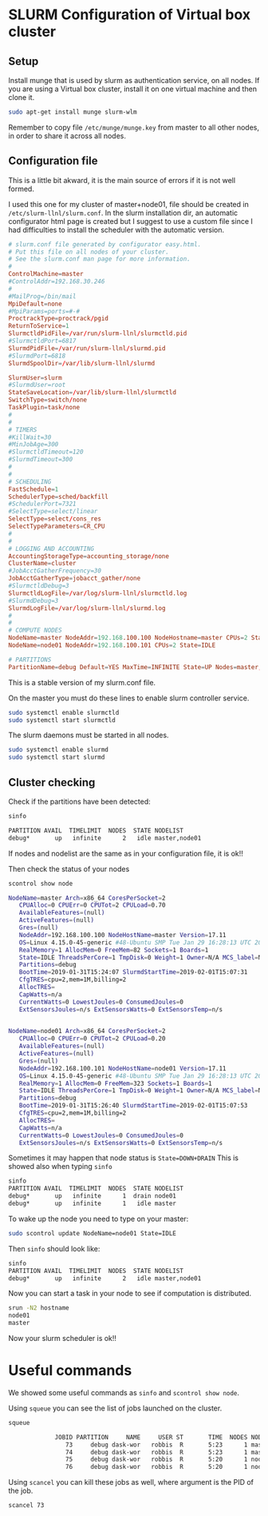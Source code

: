 # SLURM Configuration of Virtual box cluster

## Setup
Install munge that is used by slurm as authentication service, on all nodes. If you are using a Virtual box cluster, install it on one virtual machine and then clone it.
```bash
sudo apt-get install munge slurm-wlm
```

Remember to copy file ```/etc/munge/munge.key``` from master to all other nodes, in order to share it across all nodes.

## Configuration file

This is a little bit akward, it is the main source of errors if it is not well formed.

I used this one for my cluster of master+node01, file should be created in ```/etc/slurm-llnl/slurm.conf```.
In the slurm installation dir, an automatic configurator html page is created but I suggest to use a custom file since I had difficulties to install the scheduler with the automatic version.

```conf
# slurm.conf file generated by configurator easy.html.
# Put this file on all nodes of your cluster.
# See the slurm.conf man page for more information.
#
ControlMachine=master
#ControlAddr=192.168.30.246
#
#MailProg=/bin/mail
MpiDefault=none
#MpiParams=ports=#-#
ProctrackType=proctrack/pgid
ReturnToService=1
SlurmctldPidFile=/var/run/slurm-llnl/slurmctld.pid
#SlurmctldPort=6817
SlurmdPidFile=/var/run/slurm-llnl/slurmd.pid
#SlurmdPort=6818
SlurmdSpoolDir=/var/lib/slurm-llnl/slurmd

SlurmUser=slurm
#SlurmdUser=root
StateSaveLocation=/var/lib/slurm-llnl/slurmctld
SwitchType=switch/none
TaskPlugin=task/none
#
#
# TIMERS
#KillWait=30
#MinJobAge=300
#SlurmctldTimeout=120
#SlurmdTimeout=300
#
#
# SCHEDULING
FastSchedule=1
SchedulerType=sched/backfill
#SchedulerPort=7321
#SelectType=select/linear
SelectType=select/cons_res
SelectTypeParameters=CR_CPU
#
#
# LOGGING AND ACCOUNTING
AccountingStorageType=accounting_storage/none
ClusterName=cluster
#JobAcctGatherFrequency=30
JobAcctGatherType=jobacct_gather/none
#SlurmctldDebug=3
SlurmctldLogFile=/var/log/slurm-llnl/slurmctld.log
#SlurmdDebug=3
SlurmdLogFile=/var/log/slurm-llnl/slurmd.log
#
#
# COMPUTE NODES
NodeName=master NodeAddr=192.168.100.100 NodeHostname=master CPUs=2 State=UNKNOWN
NodeName=node01 NodeAddr=192.168.100.101 CPUs=2 State=IDLE

# PARTITIONS
PartitionName=debug Default=YES MaxTime=INFINITE State=UP Nodes=master,node01
```
This is a stable version of my slurm.conf file.

On the master you must do these lines to enable slurm controller service.
```bash
sudo systemctl enable slurmctld
sudo systemctl start slurmctld
```
The slurm daemons must be started in all nodes.
```bash
sudo systemctl enable slurmd
sudo systemctl start slurmd
```

## Cluster checking

Check if the partitions have been detected:
```bash
sinfo

PARTITION AVAIL  TIMELIMIT  NODES  STATE NODELIST
debug*       up   infinite      2   idle master,node01
```

If nodes and nodelist are the same as in your configuration file, it is ok!!

Then check the status of your nodes
```bash
scontrol show node

NodeName=master Arch=x86_64 CoresPerSocket=2
   CPUAlloc=0 CPUErr=0 CPUTot=2 CPULoad=0.70
   AvailableFeatures=(null)
   ActiveFeatures=(null)
   Gres=(null)
   NodeAddr=192.168.100.100 NodeHostName=master Version=17.11
   OS=Linux 4.15.0-45-generic #48-Ubuntu SMP Tue Jan 29 16:28:13 UTC 2019 
   RealMemory=1 AllocMem=0 FreeMem=82 Sockets=1 Boards=1
   State=IDLE ThreadsPerCore=1 TmpDisk=0 Weight=1 Owner=N/A MCS_label=N/A
   Partitions=debug 
   BootTime=2019-01-31T15:24:07 SlurmdStartTime=2019-02-01T15:07:31
   CfgTRES=cpu=2,mem=1M,billing=2
   AllocTRES=
   CapWatts=n/a
   CurrentWatts=0 LowestJoules=0 ConsumedJoules=0
   ExtSensorsJoules=n/s ExtSensorsWatts=0 ExtSensorsTemp=n/s
   

NodeName=node01 Arch=x86_64 CoresPerSocket=2
   CPUAlloc=0 CPUErr=0 CPUTot=2 CPULoad=0.20
   AvailableFeatures=(null)
   ActiveFeatures=(null)
   Gres=(null)
   NodeAddr=192.168.100.101 NodeHostName=node01 Version=17.11
   OS=Linux 4.15.0-45-generic #48-Ubuntu SMP Tue Jan 29 16:28:13 UTC 2019 
   RealMemory=1 AllocMem=0 FreeMem=323 Sockets=1 Boards=1
   State=IDLE ThreadsPerCore=1 TmpDisk=0 Weight=1 Owner=N/A MCS_label=N/A
   Partitions=debug 
   BootTime=2019-01-31T15:26:40 SlurmdStartTime=2019-02-01T15:07:53
   CfgTRES=cpu=2,mem=1M,billing=2
   AllocTRES=
   CapWatts=n/a
   CurrentWatts=0 LowestJoules=0 ConsumedJoules=0
   ExtSensorsJoules=n/s ExtSensorsWatts=0 ExtSensorsTemp=n/s
```

Sometimes it may happen that node status is ```State=DOWN+DRAIN```
This is showed also when typing ```sinfo```

```bash
sinfo 
PARTITION AVAIL  TIMELIMIT  NODES  STATE NODELIST
debug*       up   infinite      1  drain node01
debug*       up   infinite      1   idle master
```

To wake up the node you need to type on your master:
```bash
sudo scontrol update NodeName=node01 State=IDLE
```

Then ```sinfo``` should look like:
```bash
sinfo
PARTITION AVAIL  TIMELIMIT  NODES  STATE NODELIST
debug*       up   infinite      2   idle master,node01
```

Now you can start a task in your node to see if computation is distributed.

```bash
srun -N2 hostname
node01
master
```

Now your slurm scheduler is ok!! 

# Useful commands

We showed some useful commands as ```sinfo``` and ```scontrol show node```.

Using ```squeue``` you can see the list of jobs launched on the cluster.
```bash
squeue

             JOBID PARTITION     NAME     USER ST       TIME  NODES NODELIST(REASON)
                73     debug dask-wor   robbis  R       5:23      1 master
                74     debug dask-wor   robbis  R       5:23      1 master
                75     debug dask-wor   robbis  R       5:20      1 node01
                76     debug dask-wor   robbis  R       5:20      1 node01
```

Using ```scancel``` you can kill these jobs as well, where argument is the PID of the job.

```bash
scancel 73
```




